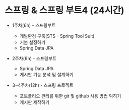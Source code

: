 # 스프링 & 스프링 부트4 (24시간)

* 1주차(6h) - 스프링부트
	- 개발환경 구축(STS - Spring Tool Suit)
	- 기본 설정하기
	- Spring Data JPA
	
* 2주차(6h) - 스프링부트
	- Spring Data JPA
	- 게시판 기능 분석 및 설계하기
	
* 3~4주차(12h) - 스프링 프로젝트
	- 포트폴리오 관리를 위한 git 및 github 사용 방법 익히기
	- 게시판 제작하기 